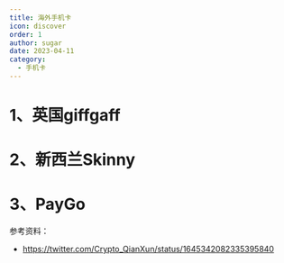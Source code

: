```yaml
---
title: 海外手机卡
icon: discover
order: 1
author: sugar
date: 2023-04-11
category:
  - 手机卡
---
```


# 1、英国giffgaff


# 2、新西兰Skinny

# 3、PayGo


参考资料：
* https://twitter.com/Crypto_QianXun/status/1645342082335395840